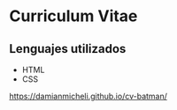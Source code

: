 # Curriculum Vitae
## Lenguajes utilizados
- HTML
- CSS

https://damianmicheli.github.io/cv-batman/
